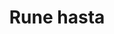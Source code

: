 ---
layout: item
title: Rune hasta
item-id: 11377
datatable: true
id: 11377
name: "Rune hasta"
members: true
lowalch: 8320
highalch: 12480
examine: "A rune-tipped, one-handed hasta."
monsters:
  - id: 7274
    name: "Brutal red dragon"
    members: true
    combat_level: 289
    wiki_url: "https://oldschool.runescape.wiki/w/Brutal_red_dragon"
    drops:
      - quantity: "1"
        rarity: 0.078125
        drop_requirements: null
  - id: 7275
    name: "Brutal black dragon"
    members: true
    combat_level: 318
    wiki_url: "https://oldschool.runescape.wiki/w/Brutal_black_dragon"
    drops:
      - quantity: "1"
        rarity: 0.078125
        drop_requirements: null
---